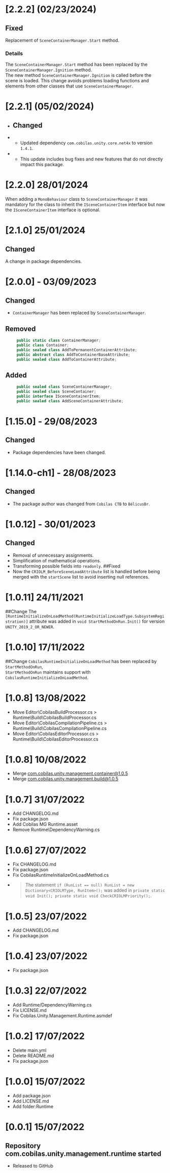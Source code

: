 # [2.2.2] (02/23/2024)
## Fixed
Replacement of `SceneContainerManager.Start` method.
### Details
The `SceneContainerManager.Start` method has been replaced by the `SceneContainerManager.Ignition` method. \
The new method `SceneContainerManager.Ignition` is called before the scene is loaded.
This change avoids problems loading functions and elements from other classes that use `SceneContainerManager`.
# [2.2.1] (05/02/2024)
- ## Changed
- - Updated dependency `com.cobilas.unity.core.net4x` to version `1.4.1`.
- - This update includes bug fixes and new features that do not directly impact this package.
# [2.2.0] 28/01/2024
When adding a `MonoBehaviour` class to `SceneContainerManager` it was mandatory for the class to inherit the `ISceneContainerItem` interface but now the `ISceneContainerItem` interface is optional.
# [2.1.0] 25/01/2024
## Changed
A change in package dependencies.
# [2.0.0] - 03/09/2023
## Changed
- `ContainerManager` has been replaced by `SceneContainerManager`.
## Removed
```c#
     public static class ContainerManager;
     public class Container;
     public sealed class AddToPermanentContainerAttribute;
     public abstract class AddToContainerBaseAttribute;
     public sealed class AddToContainerAttribute;
```
## Added
```c#
     public sealed class SceneContainerManager;
     public sealed class SceneContainer;
     public interface ISceneContainerItem;
     public sealed class AddSceneContainerAttribute;
```
# [1.15.0] - 29/08/2023
## Changed
- Package dependencies have been changed.
# [1.14.0-ch1] - 28/08/2023
## Changed
- The package author was changed from `Cobilas CTB` to `BélicusBr`.
# [1.0.12] - 30/01/2023
## Changed
- Removal of unnecessary assignments.
- Simplification of mathematical operations.
- Transforming possible fields into `readonly`.
##Fixed
- Now the `CRIOLM_BeforeSceneLoadAttribute` list is handled before being merged with the `startScene` list to avoid inserting null references.
# [1.0.11] 24/11/2021
##Change
The `[RuntimeInitializeOnLoadMethod(RuntimeInitializeLoadType.SubsystemRegistration)]` attribute
was added in `void StartMethodOnRun.Init()` for version `UNITY_2019_2_OR_NEWER`.
# [1.0.10] 17/11/2022
##Change
`CobilasRuntimeInitializeOnLoadMethod` has been replaced by `StartMethodOnRun`,</br>
`StartMethodOnRun` maintains support with `CobilasRuntimeInitializeOnLoadMethod`.
# [1.0.8] 13/08/2022
- Move Editor\CobilasBuildProcessor.cs > Runtime\Build\CobilasBuildProcessor.cs
- Move Editor\CobilasCompilationPipeline.cs > Runtime\Build\CobilasCompilationPipeline.cs
- Move Editor\CobilasEditorProcessor.cs > Runtime\Build\CobilasEditorProcessor.cs
# [1.0.8] 10/08/2022
- Merge com.cobilas.unity.management.container@1.0.5
- Merge com.cobilas.unity.management.build@1.0.5
# [1.0.7] 31/07/2022
- Add CHANGELOG.md
- Fix package.json
- Add Cobilas MG Runtime.asset
- Remove Runtime\DependencyWarning.cs
# [1.0.6] 27/07/2022
- Fix CHANGELOG.md
- Fix package.json
- Fix CobilasRuntimeInitializeOnLoadMethod.cs
- > The statement `if (RunList == null) RunList = new Dictionary<CRIOLMType, RunItem>();` was added in `private static void Init(); private static void CheckCRIOLMPriority();`.
# [1.0.5] 23/07/2022
- Add CHANGELOG.md
- Fix package.json
# [1.0.4] 23/07/2022
- Fix package.json
# [1.0.3] 22/07/2022
- Add Runtime/DependencyWarning.cs
- Fix LICENSE.md
- Fix Cobilas.Unity.Management.Runtime.asmdef
# [1.0.2] 17/07/2022
- Delete main.yml
- Delete README.md
- Fix package.json
# [1.0.0] 15/07/2022
- Add package.json
- Add LICENSE.md
- Add folder:Runtime
# [0.0.1] 15/07/2022
## Repository com.cobilas.unity.management.runtime started
- Released to GitHub